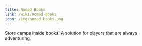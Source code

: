 ```yaml
---
title: Nomad Books
link: /wiki/nomad-books
icon: /img/nomad-books.png
---
```


Store camps inside books! A solution for players that are always adventuring.